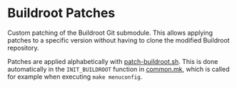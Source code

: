 # Buildroot Patches

Custom patching of the Buildroot Git submodule.
This allows applying patches to a specific version without having to clone the
modified Buildroot repository.

Patches are applied alphabetically with [patch-buildroot.sh](../scripts/patch-buildroot.sh).
This is done automatically in the `INIT_BUILDROOT` function in [common.mk](../common.mk),
which is called for example when executing `make menuconfig`.
